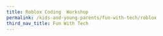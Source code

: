 ```yaml
---
title: Roblox Coding  Workshop
permalink: /kids-and-young-parents/fun-with-tech/roblox
third_nav_title: Fun With Tech
---
```

